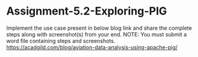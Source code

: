 # Assignment-5.2-Exploring-PIG
Implement the use case present in below blog link and share the complete steps along with screenshot(s) from your end. NOTE: You must submit a word file containing steps and screenshots. https://acadgild.com/blog/aviation-data-analysis-using-apache-pig/
